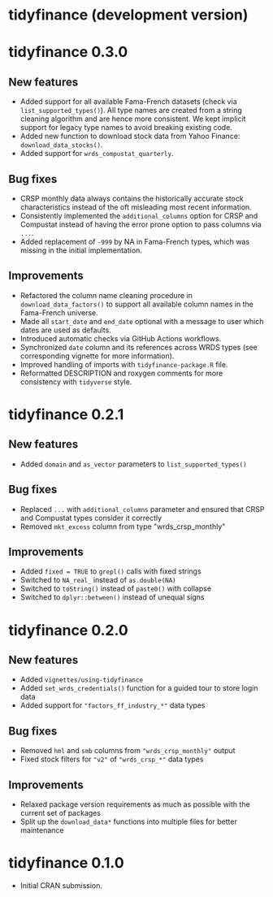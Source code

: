 # tidyfinance (development version)

# tidyfinance 0.3.0

## New features

* Added support for all available Fama-French datasets (check via `list_supported_types()`). All type names are created from a string cleaning algorithm and are hence more consistent. We kept implicit support for legacy type names to avoid breaking existing code.
* Added new function to download stock data from Yahoo Finance: `download_data_stocks()`.
* Added support for `wrds_compustat_quarterly`. 

## Bug fixes

* CRSP monthly data always contains the historically accurate stock characteristics instead of the oft misleading most recent information.
* Consistently implemented the `additional_columns` option for CRSP and Compustat instead of having the error prone option to pass columns via `...`.
* Added replacement of `-999` by NA in Fama-French types, which was missing in the initial implementation. 

## Improvements

* Refactored the column name cleaning procedure in `download_data_factors()` to support all available column names in the Fama-French universe.
* Made all `start_date` and `end_date` optional with a message to user which dates are used as defaults.
* Introduced automatic checks via GitHub Actions workflows.
* Synchronized `date` column and its references across WRDS types (see corresponding vignette for more information).
* Improved handling of imports with `tidyfinance-package.R` file. 
* Reformatted DESCRIPTION and roxygen comments for more consistency with `tidyverse` style.

# tidyfinance 0.2.1

## New features

* Added `domain` and `as_vector` parameters to `list_supported_types()`

## Bug fixes

* Replaced `...` with `additional_columns` parameter and ensured that CRSP and Compustat types consider it correctly
* Removed `mkt_excess` column from type "wrds_crsp_monthly"

## Improvements

* Added `fixed = TRUE` to `grepl()` calls with fixed strings
* Switched to `NA_real_` instead of `as.double(NA)`
* Switched to `toString()` instead of `paste0()` with collapse
* Switched to `dplyr::between()` instead of unequal signs

# tidyfinance 0.2.0

## New features

* Added `vignettes/using-tidyfinance`
* Added `set_wrds_credentials()` function for a guided tour to store login data
* Added support for `"factors_ff_industry_*"` data types

## Bug fixes

* Removed `hml` and `smb` columns from `"wrds_crsp_monthly"` output
* Fixed stock filters for `"v2"` of `"wrds_crsp_*"` data types

## Improvements

* Relaxed package version requirements as much as possible with the current set of packages
* Split up the `download_data*` functions into multiple files for better maintenance

# tidyfinance 0.1.0

* Initial CRAN submission.
